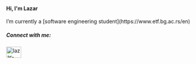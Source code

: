 <h4>Hi, I'm Lazar</h4>
I’m currently a [software engineering student](https://www.etf.bg.ac.rs/en)

<h5 align="left">Connect with me:</h5>
<p align="left">
<a href="https://www.linkedin.com/in/lazar-vukosavljevic-142900263/" target="blank"><img align="center" src="https://raw.githubusercontent.com/rahuldkjain/github-profile-readme-generator/master/src/images/icons/Social/linked-in-alt.svg" alt="lazar-vukosaljvevic-142900263" height="30" width="40" /></a>
</p>
